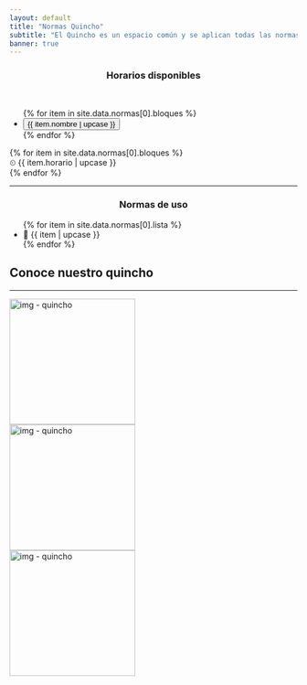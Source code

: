 ```yaml
---
layout: default
title: "Normas Quincho"
subtitle: "El Quincho es un espacio común y se aplican todas las normas internas de convivencia y reglamentos del condominio"
banner: true
---
```


<style>
.card-img-top {
	transition: transform .5s ease;
}

.card-img-top:hover {
	transform: scale(1.1);
}

</style>

<h3 align="center" class="bg-dark bg-gradient text-light py-1 rounded">Horarios disponibles</h3><br>
<!-- BLOQUE HORARIOS -->
<ul class="nav nav-tabs" id="myTab" role="tablist">
    {% for item in site.data.normas[0].bloques %}
      <li class="nav-item fw-bold" role="presentation">
        <button class="nav-link {% if item.active %}active{% endif %}" id="{{ item.bloque }}" data-bs-toggle="tab" data-bs-target="#{{ item.bloque }}_pane" type="button" role="tab" aria-controls="{{ item.bloque }}" aria-selected="true">{{ item.nombre | upcase }}</button>
       </li>
    {% endfor %}
</ul>
<div class="tab-content mt-3" id="myTabContent">
    {% for item in site.data.normas[0].bloques %}
      <div class="tab-pane fade fs-5 fw-bold {% if item.active %}show active{% endif %}" id="{{ item.bloque }}_pane" role="tabpanel" aria-labelledby="{{ item.bloque }}_pane" tabindex="0">&#x23f2; {{ item.horario | upcase }}</div>
    {% endfor %}
</div>

---

<h3 align="center" class="bg-dark bg-gradient text-light py-1 rounded">Normas de uso</h3>

<ul class="list-group list-group-flush py-3">
	{% for item in site.data.normas[0].lista %}
		<li class="list-group-item list-group-item-warning">&#x1F4CD; {{ item | upcase }}</li>
	{% endfor %}
</ul>



<!-- SECTION: DESTACADOS -->
<section>
    <h2 class="text-center text-uppercase my-3">Conoce nuestro quincho</h2>
    <hr class="text-secondary mb-4">
    <div class="row mt-4">
        <!-- COL: 1 > CARD : 1 -->
        <div class="col-10 col-md-6 col-lg-4 col-xl-4 mb-3 mb-xl-0 mx-auto">
            <div class="card">
                <img src="{{ '/assets/quincho/01.jpg' | relative_url }}" class="card-img-top" alt="img - quincho"
                    data-bs-toggle="tooltip" title="abrir" data-bs-placement="bottom" height="220">
            </div>
        </div>
        <!-- COL: 1 > CARD : 1 -->
        <div class="col-10 col-md-6 col-lg-4 col-xl-4 mb-3 mb-xl-0 mx-auto">
            <div class="card">
                <img src="{{ '/assets/quincho/02.jpg' | relative_url }}" class="card-img-top" alt="img - quincho"
                    data-bs-toggle="tooltip" title="abrir" data-bs-placement="bottom" height="220">
            </div>
        </div>
        <!-- COL: 3 > CARD : 3 -->
        <div class="col-10 col-md-6 col-lg-4 col-xl-4 mb-3 mb-xl-0 mx-auto">
            <div class="card">
                <img src="{{ '/assets/quincho/03.jpg' | relative_url }}" class="card-img-top" alt="img - quincho"
                    data-bs-toggle="tooltip" title="abrir" data-bs-placement="bottom" height="220">
            </div>
        </div>
    </div>
</section>

